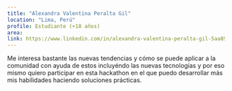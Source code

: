 ```yaml
---
title: "Alexandra Valentina Peralta Gil"
location: "Lima, Perú"
profile: Estudiante (+18 años)
area: 
link: https://www.linkedin.com/in/alexandra-valentina-peralta-gil-5aa893268/
---
```


Me interesa bastante las nuevas tendencias  y cómo se puede aplicar a la comunidad con ayuda de estos incluyéndo las nuevas tecnologías y por eso mismo quiero participar en esta hackathon en el que puedo desarrollar más mis habilidades haciendo soluciones prácticas.